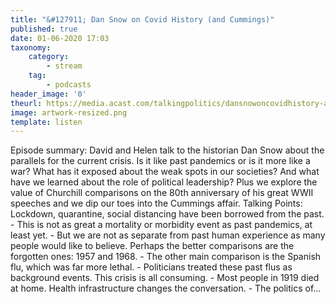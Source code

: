 ```yaml
---
title: "&#127911; Dan Snow on Covid History (and Cummings)"
published: true
date: 01-06-2020 17:03
taxonomy:
    category:
        - stream
    tag:
        - podcasts
header_image: '0'
theurl: https://media.acast.com/talkingpolitics/dansnowoncovidhistory-andcummings-/media.mp3
image: artwork-resized.png
template: listen
--- 
```

Episode summary: David and Helen talk to the historian Dan Snow about the parallels for the current crisis. Is it like past pandemics or is it more like a war? What has it exposed about the weak spots in our societies? And what have we learned about the role of political leadership? Plus we explore the value of Churchill comparisons on the 80th anniversary of his great WWII speeches and we dip our toes into the Cummings affair. Talking Points: Lockdown, quarantine, social distancing have been borrowed from the past. - This is not as great a mortality or morbidity event as past pandemics, at least yet. - But we are not as separate from past human experience as many people would like to believe. Perhaps the better comparisons are the forgotten ones: 1957 and 1968. - The other main comparison is the Spanish flu, which was far more lethal. - Politicians treated these past flus as background events. This crisis is all consuming. - Most people in 1919 died at home. Health infrastructure changes the conversation. - The politics of…

